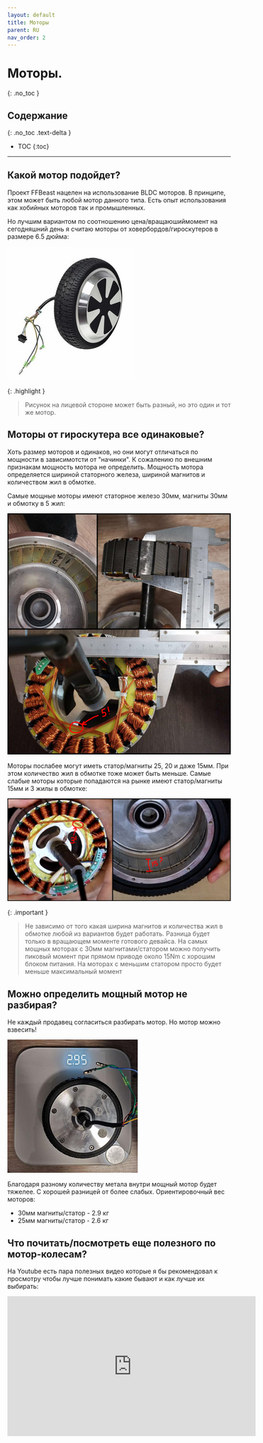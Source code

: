 ```yaml
---
layout: default
title: Моторы
parent: RU
nav_order: 2
---
```


# Моторы.
{: .no_toc }

## Содержание
{: .no_toc .text-delta }

- TOC
  {:toc}

---

## Какой мотор подойдет?

Проект FFBeast нацелен на использование BLDC моторов. В принципе, этом может быть любой мотор данного типа. 
Есть опыт использования как хобийных моторов так и промышленных.

Но лучшим вариантом по соотношению цена/вращаюшиймомент на сегодняшний день я считаю моторы от ховербордов/гироскутеров 
в размере 6.5 дюйма:

<img src="../../assets/images/motor65.jpg">

{: .highlight }
>Рисунок на лицевой стороне может быть разный, но это один и тот же мотор.

## Моторы от гироскутера все одинаковые?

Хоть размер моторов и одинаков, но они могут отличаться по мощности в зависимотсти от "начинки". К сожалению по внешним 
признакам мощность мотора не определить. Мощность мотора определяется шириной статорного железа, шириной магнитов и 
количеством жил в обмотке. 

Самые мощные моторы имеют статорное железо 30мм, магниты 30мм и обмотку в 5 жил:

<img src="../../assets/images/big_stator.jpg">

Моторы послабее могут иметь статор/магниты 25, 20 и даже 15мм. При этом количество жил в обмотке тоже может быть меньше.
Самые слабые моторы которые попадаются на рынке имеют статор/магниты 15мм и 3 жилы в обмотке:

<img src="../../assets/images/small_stator.jpg">

{: .important }
>Не зависимо от того какая ширина магнитов и количества жил в обмотке любой из вариантов будет работать. Разница будет 
> только в вращающем моменте готового девайса. На самых мощных моторах с 30мм магнитами/статором можно получить пиковый 
> момент при прямом приводе около 15Nm c хорошим блоком питания. На моторах с меньшим статором просто будет меньше 
> максимальный момент


## Можно определить мощный мотор не разбирая?

Не каждый продавец согласиться разбирать мотор. Но мотор можно взвесить!

<img src="../../assets/images/on_scales.jpg">

Благодаря разному количеству метала внутри мощный мотор будет тяжелее. С хорошей разницей от более слабых.
Ориентировочный вес моторов:
- 30мм магниты/статор - 2.9 кг
- 25мм магниты/статор - 2.6 кг

## Что почитать/посмотреть еще полезного по мотор-колесам?

На Youtube есть пара полезных видео которые я бы рекомендовал к просмотру чтобы лучше понимать какие бывают и как лучше 
их выбирать: 

<iframe width="560" height="315" src="https://www.youtube.com/embed/02ldNJIN2iU" title="YouTube video player" frameborder="0" allow="accelerometer; autoplay; clipboard-write; encrypted-media; gyroscope; picture-in-picture; web-share" allowfullscreen></iframe>